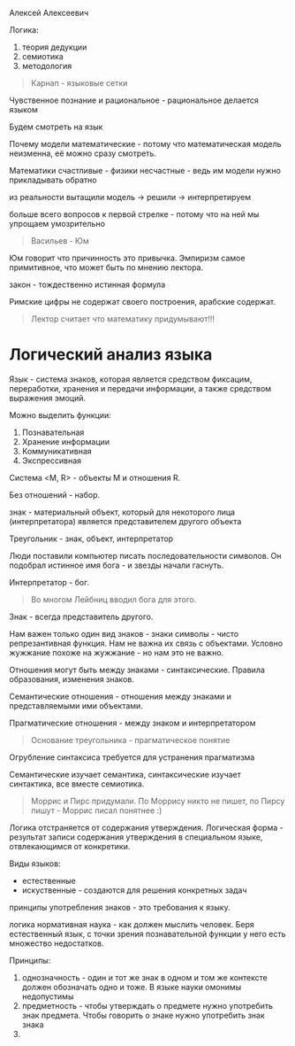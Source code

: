 Алексей Алексеевич

Логика:
1) теория дедукции
2) семиотика
3) методология

> Карнап - языковые сетки

Чувственное познание и рациональное - рациональное делается языком

Будем смотреть на язык

Почему модели математические - потому что математическая модель неизменна, её можно сразу смотреть.

Математики счастливые - физики несчастные - ведь им модели нужно прикладывать обратно

из реальности вытащили модель -> решили -> интерпретируем

больше всего вопросов к первой стрелке - потому что на ней мы упрощаем умозрительно

> Васильев - Юм

Юм говорит что причинность это привычка. Эмпиризм самое примитивное, что может быть по мнению лектора.

закон - тождественно истинная формула

Римские цифры не содержат своего построения, арабские содержат.

> Лектор считает что математику придумывают!!!

# Логический анализ языка

Язык - система знаков, которая является средством фиксацим, переработки, хранения и передачи информации, а также средством выражения эмоций.

Можно выделить функции:
1) Познавательная
2) Хранение информации
3) Коммуникативная
4) Экспрессивная

Система <M, R> - объекты M и отношения R.

Без отношений - набор.

знак - материальный объект, который для некоторого лица (интерпретатора) является представителем другого объекта

Треугольник - знак, объект, интерпретатор

Люди поставили компьютер писать последовательности символов. Он подобрал истинное имя бога - и звезды начали гаснуть.

Интерпретатор - бог. 

> Во многом Лейбниц вводил бога для этого.

Знак - всегда представитель другого.

Нам важен только один вид знаков - знаки символы - чисто репрезантивная функция. Нам не важна их связь с объектами. Условно жужжание похоже на жужжание - но нам это не важно.

Отношения могут быть между знаками - синтаксические. Правила образования, изменения знаков.

Семантические отношения - отношения между знаками и представляемыми ими объектами.

Прагматические отношения - между знаком и интерпретатором

> Основание треугольника - прагматическое понятие

Огрубление синтаксиса требуется для устранения прагматизма

Семантические изучает семантика, синтаксические изучает синтактика, все вместе семиотика.

> Моррис и Пирс придумали. По Моррису никто не пишет, по Пирсу пишут - Моррис писал понятнее :)
 
Логика отстраняется от содержания утверждения. Логическая форма - результат записи содержания утверждения в специальном языке, отвлекающимся от конкретики.

Виды языков: 
- естественные
- искуственные - создаются для решения конкретных задач

принципы употребления знаков - это требования к языку.

логика нормативная наука - как должен мыслить человек. Беря естественный язык, с точки зрения познавательной функции у него есть множество недостатков.

Принципы:
1) однозначность - один и тот же знак в одном и том же контексте должен обозначать одно и тоже. В языке науки омонимы недопустимы
2) предметность - чтобы утверждать о предмете нужно употребить знак предмета. Чтобы говорить о знаке нужно употребить знак знака
3) 


